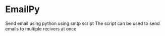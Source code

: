 # EmailPy
Send email using python using smtp script
The script can be used to send emails to multiple recivers at once
